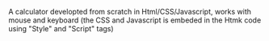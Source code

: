 A calculator developted from scratch in Html/CSS/Javascript, works with mouse and keyboard
(the CSS and Javascript is embeded in the Htmk code using "Style" and "Script" tags)
